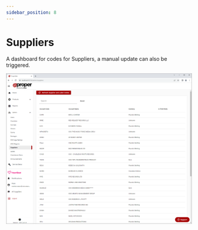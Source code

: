 ```yaml
---
sidebar_position: 8
---
```


# Suppliers
A dashboard for codes for Suppliers, a manual update can also be triggered.

![Suppliers Dashboard](../../../static/img/pages/admin/codes-management/pw_propercodes_suppliers_dashboard_page.png)
